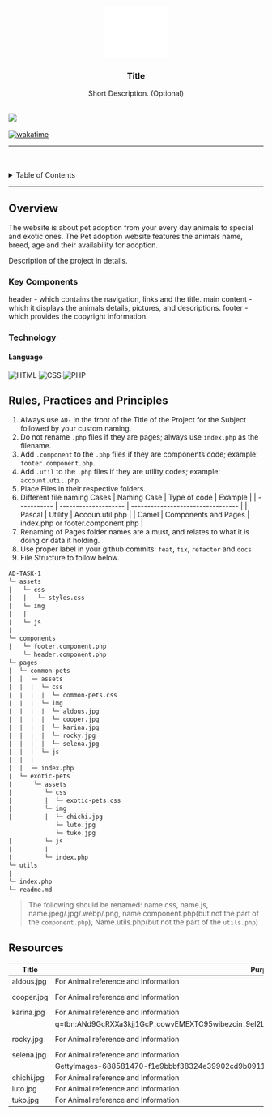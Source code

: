 <a name="readme-top">

<br/>

<br />
<div align="center">
  <a href="https://github.com/zyx-0314/">
  <!-- TODO: If you want to add logo or banner you can add it here -->
    <img src="./assets/img/nyebe_white.png" alt="Nyebe" width="130" height="100">
  </a>
<!-- TODO: Change Title to the name of the title of your Project -->
  <h3 align="center">Title</h3>
</div>
<!-- TODO: Make a short description -->
<div align="center">
  Short Description. (Optional)
</div>

<br />

<!-- TODO: Change the zyx-0314 into your github username  -->
<!-- TODO: Change the WD-Template-Project into the same name of your folder -->

![](https://visit-counter.vercel.app/counter.png?page=zyx-0314/AD-CI4-Template-Project)

[![wakatime](https://wakatime.com/badge/user/018dd99a-4985-4f98-8216-6ca6fe2ce0f8/project/63501637-9a31-42f0-960d-4d0ab47977f8.svg)](https://wakatime.com/badge/user/018dd99a-4985-4f98-8216-6ca6fe2ce0f8/project/63501637-9a31-42f0-960d-4d0ab47977f8)

---

<br />
<br />

<!-- TODO: If you want to add more layers for your readme -->
<details>
  <summary>Table of Contents</summary>
  <ol>
    <li>
      <a href="#overview">Overview</a>
      <ol>
        <li>
          <a href="#key-components">Key Components</a>
        </li>
        <li>
          <a href="#technology">Technology</a>
        </li>
      </ol>
    </li>
    <li>
      <a href="#rule,-practices-and-principles">Rules, Practices and Principles</a>
    </li>
    <li>
      <a href="#resources">Resources</a>
    </li>
  </ol>
</details>

---

## Overview

The website is about pet adoption from your every day animals to special and exotic ones.
The Pet adoption website features the animals name, breed, age and their availability for adoption.

Description of the project in details.

### Key Components

header -  which contains the navigation, links and the title.
main content - which it displays the animals details, pictures, and descriptions.
footer - which provides the copyright information.

### Technology

<!-- TODO: List of Technology Used -->
#### Language
![HTML](https://img.shields.io/badge/HTML-E34F26?style=for-the-badge&logo=html5&logoColor=white)
![CSS](https://img.shields.io/badge/CSS-1572B6?style=for-the-badge&logo=css3&logoColor=white)
![PHP](https://img.shields.io/badge/PHP-777BB4?style=for-the-badge&logo=php&logoColor=white)

## Rules, Practices and Principles

<!-- Do not Change this -->

1. Always use `AD-` in the front of the Title of the Project for the Subject followed by your custom naming.
2. Do not rename `.php` files if they are pages; always use `index.php` as the filename.
3. Add `.component` to the `.php` files if they are components code; example: `footer.component.php`.
4. Add `.util` to the `.php` files if they are utility codes; example: `account.util.php`.
5. Place Files in their respective folders.
6. Different file naming Cases
   | Naming Case | Type of code         | Example                           |
   | ----------- | -------------------- | --------------------------------- |
   | Pascal      | Utility              | Accoun.util.php                   |
   | Camel       | Components and Pages | index.php or footer.component.php |
8. Renaming of Pages folder names are a must, and relates to what it is doing or data it holding.
9. Use proper label in your github commits: `feat`, `fix`, `refactor` and `docs`
10. File Structure to follow below.

```
AD-TASK-1
└─ assets
|   └─ css
|   |   └─ styles.css
|   └─ img
|   |   
|   └─ js
|       
└─ components
|   └─ footer.component.php
    └─ header.component.php
└─ pages
|  └─ common-pets
|  |  └─ assets
|  |  |  └─ css
|  |  |  |  └─ common-pets.css
|  |  |  └─ img
|  |  |  |  └─ aldous.jpg
|  |  |  |  └─ cooper.jpg
|  |  |  |  └─ karina.jpg
|  |  |  |  └─ rocky.jpg
|  |  |  |  └─ selena.jpg
|  |  |  └─ js
|  |  |     
|  |  └─ index.php
|  └─ exotic-pets
|      └─ assets
|         └─ css
|         |  └─ exotic-pets.css
|         └─ img
|         |  └─ chichi.jpg
             └─ luto.jpg
             └─ tuko.jpg
|         └─ js
|         |  
|         └─ index.php
└─ utils
|   
└─ index.php
└─ readme.md
```
> The following should be renamed: name.css, name.js, name.jpeg/.jpg/.webp/.png, name.component.php(but not the part of the `component.php`), Name.utils.php(but not the part of the `utils.php`)

## Resources

<!-- TODO: Add References -->

| Title         | Purpose                                                      | Link                                                                               |
| --------------| -----------------------------------------| ---------------------------------------------------------------------------------- |
| aldous.jpg    | For Animal reference and Information  |https://heronscrossing.vet/wp-content/uploads/Golden-Retriever-1536x1024.jpg
| cooper.jpg    | For Animal reference and Information  |https://d.newsweek.com/en/full/2084009/dachshund.jpg?w=1600&h=1200&q=88&f=c9a02b7c6ec196075f124f1a34eaaa71
| karina.jpg    | For Animal reference and Information  |https://encrypted-tbn3.gstatic.com/images?  
                                                        |q=tbn:ANd9GcRXXa3kjj1GcP_cowvEMEXTC95wibezcin_9eI2LI4DofpCrkiOMOx5nAFMQskusysPiyYta5EhT5wz4XHmw8iPnQ
| rocky.jpg     | For Animal reference and Information  |https://encrypted-tbn1.gstatic.com/images?q=tbn:ANd9GcS70HoYoG1xRn_MlZyk0TpCCvwzR1aVPLlC0pjUIceTP4mEHmcv  
| selena.jpg    | For Animal reference and Information  |https://www.thesprucepets.com/thmb/TfufCgmHt6HU0MKh1PXCz41OGjU=/1098x0/filters:no_upscale():strip_icc()/ 
                                                        |GettyImages-688581470-f1e9bbbf38324e39902cd9b091103786.jpg
| chichi.jpg    | For Animal reference and Information  |https://encrypted-tbn0.gstatic.com/images?q=tbn:ANd9GcQFiV4ycl3iN8f8AfnmESEdAxrVK9J8KGg4Dg&s
| luto.jpg      | For Animal reference and Information  |https://reptilerapture.net/Ambystoma-mexicanum-Wild-Type-GFP-Axolotl_p_9154.html 
| tuko.jpg      | For Animal reference and Information  |https://www.fearfreehappyhomes.com/leopard-geckos-for-beginners/
